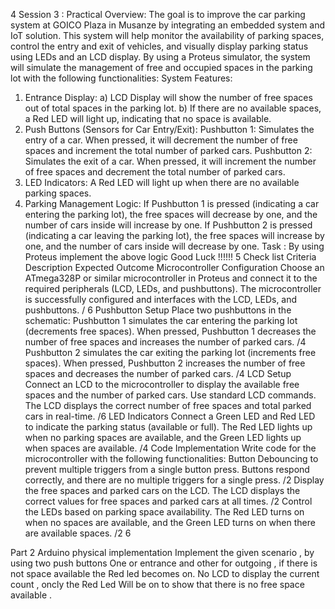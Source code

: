 4
Session 3 : 
Practical 
Overview: The goal is to improve the car parking system at GOICO Plaza in Musanze by integrating an 
embedded system and IoT solution. This system will help monitor the availability of parking spaces, control the 
entry and exit of vehicles, and visually display parking status using LEDs and an LCD display. By using a 
Proteus simulator, the system will simulate the management of free and occupied spaces in the parking lot with 
the following functionalities:
System Features:
1. Entrance Display: a) LCD Display will show the number of free spaces out of total spaces in the 
parking lot.
b) If there are no available spaces, a Red LED will light up, indicating that no space is available.
2. Push Buttons (Sensors for Car Entry/Exit): Pushbutton 1: Simulates the entry of a car. When pressed, 
it will decrement the number of free spaces and increment the total number of parked cars.
 Pushbutton 2: Simulates the exit of a car. When pressed, it will increment the number of free spaces and 
decrement the total number of parked cars.
3. LED Indicators: A Red LED will light up when there are no available parking spaces.
4. Parking Management Logic: If Pushbutton 1 is pressed (indicating a car entering the parking lot), the 
free spaces will decrease by one, and the number of cars inside will increase by one.
 If Pushbutton 2 is pressed (indicating a car leaving the parking lot), the free spaces will increase by one, 
and the number of cars inside will decrease by one.
Task : By using Proteus implement the above logic 
Good Luck !!!!!!
5
Check list 
Criteria Description Expected Outcome
Microcontroller 
Configuration
Choose an ATmega328P or 
similar microcontroller in Proteus 
and connect it to the required 
peripherals (LCD, LEDs, and 
pushbuttons).
The microcontroller is successfully 
configured and interfaces with the 
LCD, LEDs, and pushbuttons.
 / 6
Pushbutton 
Setup
Place two pushbuttons in the 
schematic:
Pushbutton 1 simulates the car 
entering the parking lot 
(decrements free spaces).
When pressed, Pushbutton 1
decreases the number of free spaces 
and increases the number of parked 
cars.
 /4
Pushbutton 2 simulates the car 
exiting the parking lot (increments 
free spaces).
When pressed, Pushbutton 2
increases the number of free spaces 
and decreases the number of parked 
cars.
/4
LCD Setup
Connect an LCD to the 
microcontroller to display the 
available free spaces and the 
number of parked cars. Use 
standard LCD commands.
The LCD displays the correct 
number of free spaces and total 
parked cars in real-time.
/6
LED Indicators
Connect a Green LED and Red 
LED to indicate the parking status 
(available or full).
The Red LED lights up when no 
parking spaces are available, and 
the Green LED lights up when 
spaces are available.
/4
Code 
Implementation
Write code for the microcontroller 
with the following functionalities:
Button Debouncing to prevent 
multiple triggers from a single 
button press.
Buttons respond correctly, and there 
are no multiple triggers for a single 
press.
/2
Display the free spaces and 
parked cars on the LCD.
The LCD displays the correct 
values for free spaces and parked 
cars at all times.
/2
Control the LEDs based on 
parking space availability.
The Red LED turns on when no 
spaces are available, and the Green 
LED turns on when there are 
available spaces.
/2
6
 
Part 2 Arduino physical implementation
Implement the given scenario , by using two push buttons 
One or entrance and other for outgoing , if there is not space available the Red led becomes on. No LCD to 
display the current count , oncly the Red Led Will be on to show that there is no free space available . 
